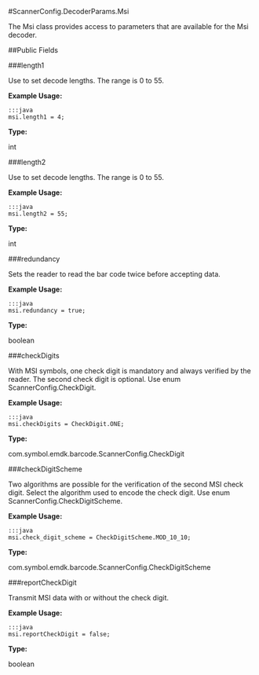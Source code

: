 #ScannerConfig.DecoderParams.Msi

The Msi class provides access to parameters that are available for
 the Msi decoder.

##Public Fields

###length1

Use to set decode lengths. The range is 0 to 55.

 

**Example Usage:**
	
	:::java	
	msi.length1 = 4;


**Type:**

int

###length2

Use to set decode lengths. The range is 0 to 55.

 

**Example Usage:**
	
	:::java	
	msi.length2 = 55;


**Type:**

int

###redundancy

Sets the reader to read the bar code twice before accepting data.

 

**Example Usage:**
	
	:::java	
	msi.redundancy = true;


**Type:**

boolean

###checkDigits

With MSI symbols, one check digit is mandatory and always
 verified by the reader. The second check digit is optional. Use
 enum  ScannerConfig.CheckDigit.

 

**Example Usage:**
	
	:::java	
	msi.checkDigits = CheckDigit.ONE;


**Type:**

com.symbol.emdk.barcode.ScannerConfig.CheckDigit

###checkDigitScheme

Two algorithms are possible for the verification of the second
 MSI check digit. Select the algorithm used to encode the check
 digit. Use enum  ScannerConfig.CheckDigitScheme.

 

**Example Usage:**
	
	:::java	
	msi.check_digit_scheme = CheckDigitScheme.MOD_10_10;


**Type:**

com.symbol.emdk.barcode.ScannerConfig.CheckDigitScheme

###reportCheckDigit

Transmit MSI data with or without the check digit.

 

**Example Usage:**
	
	:::java	
	msi.reportCheckDigit = false;


**Type:**

boolean

